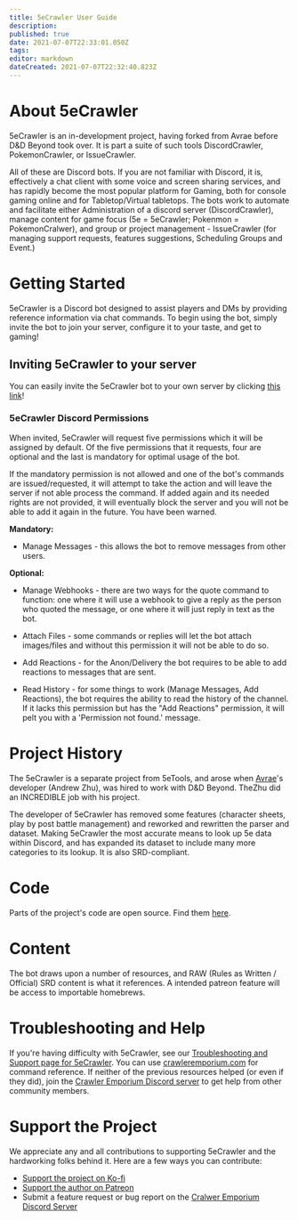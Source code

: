 ```yaml
---
title: 5eCrawler User Guide
description: 
published: true
date: 2021-07-07T22:33:01.050Z
tags: 
editor: markdown
dateCreated: 2021-07-07T22:32:40.823Z
---
```


# About 5eCrawler
5eCrawler is an in-development project, having forked from Avrae before D&D Beyond took over. It is part a suite of such tools DiscordCrawler, PokemonCrawler, or IssueCrawler.

All of these are Discord bots. If you are not familiar with Discord, it is, effectively a chat client with some voice and screen sharing services, and has rapidly become the most popular platform for Gaming, both for console gaming online and for Tabletop/Virtual tabletops. The bots work to automate and facilitate either Administration of a discord server (DiscordCrawler), manage content for game focus (5e = 5eCrawler; Pokenmon = PokemonCralwer), and group or project management - IssueCrawler (for managing support requests, features suggestions, Scheduling Groups and Event.)

# Getting Started
5eCrawler is a Discord bot designed to assist players and DMs by providing reference information via chat commands. To begin using the bot, simply invite the bot to join your server, configure it to your taste, and get to gaming!

## Inviting 5eCrawler to your server
You can easily invite the 5eCrawler bot to your own server by clicking [this link](https://discordapp.com/oauth2/authorize?client_id=559331529378103317&scope=bot&permissions=536977472%7Cthis)!

### 5eCrawler Discord Permissions
When invited, 5eCrawler will request five permissions which it will be assigned by default. Of the five permissions that it requests, four are optional and the last is mandatory for optimal usage of the bot.

If the mandatory permission is not allowed and one of the bot's commands are issued/requested, it will attempt to take the action and will leave the server if not able process the command. If added again and its needed rights are not provided, it will eventually block the server and you will not be able to add it again in the future. You have been warned.

**Mandatory:**

* Manage Messages - this allows the bot to remove messages from other users.

**Optional:**

* Manage Webhooks - there are two ways for the quote command to function: one where it will use a webhook to give a reply as the person who quoted the message, or one where it will just reply in text as the bot.

* Attach Files - some commands or replies will let the bot attach images/files and without this permission it will not be able to do so.

* Add Reactions - for the Anon/Delivery the bot requires to be able to add reactions to messages that are sent.

* Read History - for some things to work (Manage Messages, Add Reactions), the bot requires the ability to read the history of the channel. If it lacks this permission but has the "Add Reactions" permission, it will pelt you with a 'Permission not found.' message.

# Project History
The 5eCrawler is a separate project from 5eTools, and arose when [Avrae](https://avrae.io/)'s developer (Andrew Zhu), was hired to work with D&D Beyond. TheZhu did an INCREDIBLE job with his project.

The developer of 5eCrawler has removed some features (character sheets, play by post battle management) and reworked and rewritten the parser and dataset. Making 5eCrawler the most accurate means to look up 5e data within Discord, and has expanded its dataset to include many more categories to its lookup. It is also SRD-compliant.

# Code
Parts of the project's code are open source. Find them [here](https://github.com/CrawlerEmporium/).

# Content
The bot draws upon a number of resources, and RAW (Rules as Written / Official) SRD content is what it references. A intended patreon feature will be access to importable homebrews.

# Troubleshooting and Help
If you're having difficulty with 5eCrawler, see our [Troubleshooting and Support page for 5eCrawler](/help/5ecrawler).
You can use [crawleremporium.com](https://crawleremporium.com/bots/5ecrawler.php) for command reference.
If neither of the previous resources helped (or even if they did), join the [Crawler Emporium Discord server](https://discord.gg/HEY6BWj) to get help from other community members. 

# Support the Project
We appreciate any and all contributions to supporting 5eCrawler and the hardworking folks behind it. Here are a few ways you can contribute:
* [Support the project on Ko-fi](https://ko-fi.com/5ecrawler)
* [Support the author on Patreon](https://www.patreon.com/LordDusk)
* Submit a feature request or bug report on the [Cralwer Emporium Discord Server](https://discord.gg/HEY6BWj)